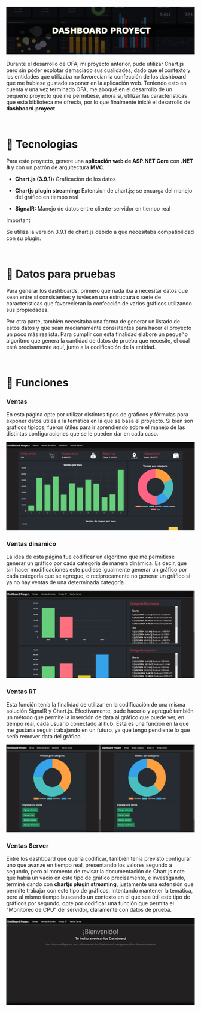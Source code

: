 ![](./assets/Imagenes/header.png)

Durante el desarrollo de OFA, mi proyecto anterior, pude utilizar Chart.js pero sin poder explotar demaciado sus cualidades, dado que el contexto y las entidades que utilizaba no favorecían la confección de los dashboard que me hubiese gustado exponer en la aplicación web. Teniendo esto en cuenta y una vez terminado OFA, me aboqué en el desarrollo de un pequeño proyecto que me permitiese, ahora sí, utilizar las características que esta biblioteca me ofrecía, por lo que finalmente inicié el desarrollo de **dashboard.proyect**. 

<br>

# :link: Tecnologias

Para este proyecto, genere una **aplicación web de ASP.NET Core** con **.NET 8** y con un patrón de arquitectura **MVC**.

- **Chart.js (3.9.1):** Graficación de los datos

- **Chartjs plugin streaming:** Extension de chart.js; se encarga del manejo del gráfico en tiempo real

- **SignalR:** Manejo de datos entre cliente-servidor en tiempo real

> [!IMPORTANT]
> Se utiliza la versión 3.9.1 de chart.js debido a que necesitaba compatibilidad con su plugin. 

<br>

# :link: Datos para pruebas

Para generar los dashboards, primero que nada iba a necesitar datos que sean entre sí consistentes y tuviesen una estructura o serie de características que favorecieran la confección de varios gráficos utilizando sus propiedades.

Por otra parte, también necesitaba una forma de generar un listado de estos datos y que sean medianamente consistentes para hacer el proyecto un poco más realista. Para cumplir con esta finalidad elabore un pequeño algoritmo que genera la cantidad de datos de prueba que necesite, el cual está precisamente aquí, junto a la codificación de la entidad.

<br>

# :link: Funciones

### Ventas
En esta página opte por utilizar distintos tipos de gráficos y fórmulas para exponer datos útiles a la temática en la que se basa el proyecto. Si bien son gráficos típicos, fueron útiles para ir aprendiendo sobre el manejo de las distintas configuraciones que se le pueden dar en cada caso.

![](https://github.com/ClaudioTilbe/dashboard.proyect/blob/52b6d3676c55b5513a9c2b1c3ecb851dedca17ca/assets/Gif/Ventas.gif)



### Ventas dinamico
La idea de esta página fue codificar un algoritmo que me permitiese generar un gráfico por cada categoría de manera dinámica. Es decir, que sin hacer modificaciones este pudiese igualmente generar un gráfico por cada categoría que se agregue, o reciprocamente no generar un gráfico si ya no hay ventas de una determinada categoría.

![](https://github.com/ClaudioTilbe/dashboard.proyect/blob/7dea6162c330f88d9156f344f62277056d0310e8/assets/Gif/Ventas%20dinamico.gif)



### Ventas RT
Esta función tenía la finalidad de utilizar en la codificación de una misma solución SignalR y Chart.js. Efectivamente, pude hacerlo y agregué también un método que permite la inserción de data al gráfico que puede ver, en tiempo real, cada usuario conectado al hub. Esta es una función en la que me gustaría seguir trabajando en un futuro, ya que tengo pendiente lo que sería remover data del gráfico.

![](https://github.com/ClaudioTilbe/dashboard.proyect/blob/7dea6162c330f88d9156f344f62277056d0310e8/assets/Gif/Ventas%20RT.gif)



### Ventas Server
Entre los dashboard que quería codificar, también tenía previsto configurar uno que avanze en tiempo real, presentando los valores segundo a segundo, pero al momento de revisar la documentación de Chart.js note que había un vacío en este tipo de gráfico precisamente, e investigando, terminé dando con **chartjs plugin streaming**, justamente una extensión que permite trabajar con este tipo de gráficos.
Intentando mantener la temática, pero al mismo tiempo buscando un contexto en el que sea útil este tipo de gráficos por segundo, opte por codificar una función que permita el "Monitoreo de CPU" del servidor, claramente con datos de prueba.

![](https://github.com/ClaudioTilbe/dashboard.proyect/blob/7dea6162c330f88d9156f344f62277056d0310e8/assets/Gif/Ventas%20server.gif)












